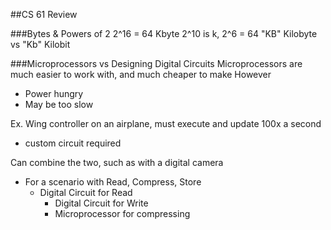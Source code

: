 ##CS 61 Review

###Bytes & Powers of 2
2^16 = 64 Kbyte
2^10 is k, 2^6 = 64
"KB" Kilobyte vs "Kb" Kilobit

###Microprocessors vs Designing Digital Circuits
Microprocessors are much easier to work with, and much cheaper to make
However
* Power hungry
* May be too slow

Ex. Wing controller on an airplane, must execute and update 100x a second
* custom circuit required

Can combine the two, such as with a digital camera
* For a scenario with Read, Compress, Store
  * Digital Circuit for Read
	* Digital Circuit for Write
	* Microprocessor for compressing
